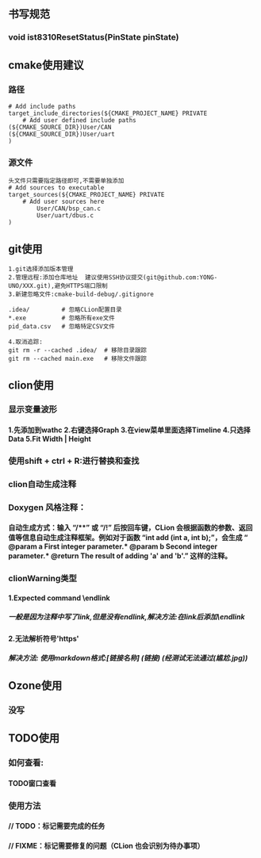 ## 书写规范
### void ist8310ResetStatus(PinState pinState)

## cmake使用建议
### 路径
```
# Add include paths
target_include_directories(${CMAKE_PROJECT_NAME} PRIVATE
    # Add user defined include paths
(${CMAKE_SOURCE_DIR})User/CAN
(${CMAKE_SOURCE_DIR})User/uart
)
```

### 源文件
```angular2html
头文件只需要指定路径即可,不需要单独添加
# Add sources to executable
target_sources(${CMAKE_PROJECT_NAME} PRIVATE
    # Add user sources here
        User/CAN/bsp_can.c
        User/uart/dbus.c
)
```

## git使用
```angular2html
1.git选择添加版本管理
2.管理远程:添加仓库地址  建议使用SSH协议提交(git@github.com:YONG-UNO/XXX.git),避免HTTPS端口限制
3.新建忽略文件:cmake-build-debug/.gitignore

.idea/         # 忽略CLion配置目录
*.exe          # 忽略所有exe文件
pid_data.csv   # 忽略特定CSV文件

4.取消追踪:
git rm -r --cached .idea/  # 移除目录跟踪
git rm --cached main.exe   # 移除文件跟踪
```

## clion使用
### 显示变量波形
#### 1.先添加到wathc 2.右键选择Graph 3.在view菜单里面选择Timeline 4.只选择Data 5.Fit Width | Height

### 使用shift + ctrl + R:进行替换和查找
### clion自动生成注释
### Doxygen 风格注释：
#### 自动生成方式：输入 “/**” 或 “/!” 后按回车键，CLion 会根据函数的参数、返回值等信息自动生成注释框架。例如对于函数 “int add (int a, int b);”，会生成 “ @param a First integer parameter.* @param b Second integer parameter.* @return The result of adding 'a' and 'b'.” 这样的注释。

### clionWarning类型
#### 1.Expected command \endlink
##### 一般是因为注释中写了link,但是没有endlink,解决方法:在link后添加\endlink
#### 2.无法解析符号'https'
##### 解决方法: 使用markdown格式:[链接名称] (链接)   (经测试无法通过(尴尬.jpg))

## Ozone使用
### 没写

## TODO使用
### 如何查看:
#### TODO窗口查看
### 使用方法
#### // TODO：标记需要完成的任务
#### // FIXME：标记需要修复的问题（CLion 也会识别为待办事项）
